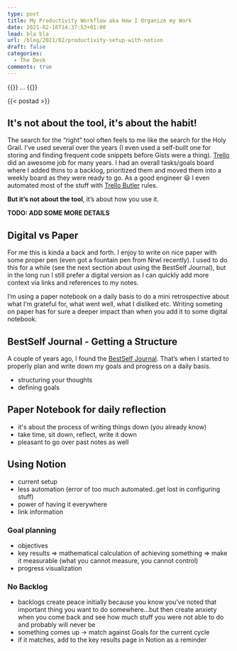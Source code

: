 ```yaml
---
type: post
title: My Productivity Workflow aka How I Organize my Work
date: 2021-02-16T14:37:53+01:00
lead: bla bla
url: /blog/2021/02/productivity-setup-with-notion
draft: false
categories:
  - The Desk
comments: true
---
```

{{<intro>}}
  ...
{{</intro>}}

<!--more-->

{{< postad >}}

## It's not about the tool, it's about the habit!

The search for the “right” tool often feels to me like the search for the Holy Grail. I’ve used several over the years (I even used a self-built one for storing and finding frequent code snippets before Gists were a thing). [Trello](https://trello.com) did an awesome job for many years. I had an overall tasks/goals board where I added thins to a backlog, prioritized them and moved them into a weekly board as they were ready to go. As a good engineer :smiley: I even automated most of the stuff with [Trello Butler](https://help.trello.com/article/1198-an-intro-to-butler) rules.

**But it’s not about the tool**, it’s about how you use it.

**TODO: ADD SOME MORE DETAILS**

## Digital vs Paper

For me this is kinda a back and forth. I enjoy to write on nice paper with some proper pen (even got a fountain pen from Nrwl recently). I used to do this for a while (see the next section about using the BestSelf Journal), but in the long run I still prefer a digital version as I can quickly add more context via links and references to my notes.

I’m using a paper notebook on a daily basis to do a mini retrospective about what I’m grateful for, what went well, what I disliked etc. Writing someting on paper has for sure a deeper impact than when you add it to some digital notebook.

## BestSelf Journal - Getting a Structure

A couple of years ago, I found the [BestSelf Journal](https://bestself.co/). That’s when I started to properly plan and write down my goals and progress on a daily basis.

- structuring your thoughts
- defining goals

## Paper Notebook for daily reflection

- it's about the process of writing things down (you already know)
- take time, sit down, reflect, write it down
- pleasant to go over past notes as well

## Using Notion

- current setup
- less automation (error of too much automated..get lost in configuring stuff)
- power of having it everywhere
- link information

### Goal planning

- objectives
- key results => mathematical calculation of achieving something => make it measurable (what you cannot measure, you cannot control)
- progress visualization

### No Backlog

- backlogs create peace initially because you know you’ve noted that important thing you want to do somewhere...but then create anxiety when you come back and see how much stuff you were not able to do and probably will never be
- something comes up -> match against Goals for the current cycle
- if it matches, add to the key results page in Notion as a reminder